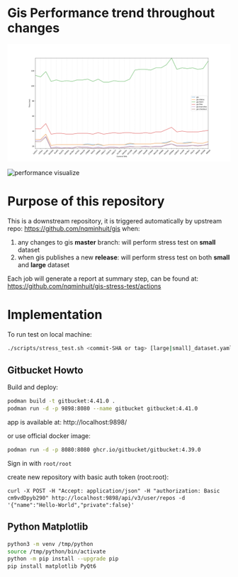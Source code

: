 # Gis Performance trend throughout changes

![performance visualize](data/gis_performance.svg)


![performance visualize](data/big/gis_performance.svg)

# Purpose of this repository

This is a downstream repository, it is triggered automatically by upstream repo: https://github.com/nqminhuit/gis when:

1. any changes to gis **master** branch: will perform stress test on **small** dataset
2. when gis publishes a new **release**: will perform stress test on both **small** and **large** dataset


Each job will generate a report at summary step, can be found at: https://github.com/nqminhuit/gis-stress-test/actions

# Implementation

To run test on local machine:
```bash
./scripts/stress_test.sh <commit-SHA or tag> [large|small]_dataset.yaml
```

## Gitbucket Howto

Build and deploy:
```bash
podman build -t gitbucket:4.41.0 .
podman run -d -p 9898:8080 --name gitbucket gitbucket:4.41.0
```
app is available at: http://localhost:9898/

or use official docker image:
```bash
podman run -d -p 8080:8080 ghcr.io/gitbucket/gitbucket:4.39.0
```

Sign in with `root/root`

create new repository with basic auth token (root:root):
```
curl -X POST -H "Accept: application/json" -H "authorization: Basic cm9vdDpyb290" http://localhost:9898/api/v3/user/repos -d '{"name":"Hello-World","private":false}'
```

## Python Matplotlib

```bash
python3 -m venv /tmp/python
source /tmp/python/bin/activate
python -m pip install --upgrade pip
pip install matplotlib PyQt6
```
